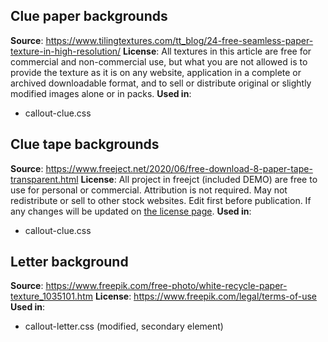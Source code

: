 Clue paper backgrounds
----------------------

**Source**: https://www.tilingtextures.com/tt_blog/24-free-seamless-paper-texture-in-high-resolution/
**License**: All textures in this article are free for commercial and non-commercial use, but what you are not allowed is to provide the texture as it is on any website, application in a complete or archived downloadable format, and to sell or distribute original or slightly modified images alone or in packs.
**Used in**:
- callout-clue.css

Clue tape backgrounds
---------------------

**Source**: https://www.freeject.net/2020/06/free-download-8-paper-tape-transparent.html
**License**: All project in freejct (included DEMO) are free to use for personal or commercial. Attribution is not required. May not redistribute or sell to other stock websites. Edit first before publication. If any changes will be updated on [the license page](https://www.freeject.net/p/lisen.html).
**Used in**:
- callout-clue.css

Letter background
-----------------

**Source**: https://www.freepik.com/free-photo/white-recycle-paper-texture_1035101.htm
**License**: https://www.freepik.com/legal/terms-of-use
**Used in**:
- callout-letter.css (modified, secondary element)

